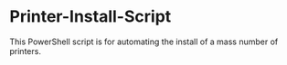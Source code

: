 # Printer-Install-Script
This PowerShell script is for automating the install of a mass number of printers.
